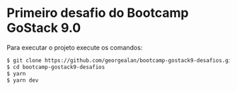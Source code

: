 # Primeiro desafio do Bootcamp GoStack 9.0

Para executar o projeto execute os comandos:

```sh
$ git clone https://github.com/georgealan/bootcamp-gostack9-desafios.git
$ cd bootcamp-gostack9-desafios
$ yarn
$ yarn dev
```


